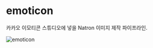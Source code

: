 # emoticon
카카오 이모티콘 스튜디오에 넣을 Natron 이미지 제작 파이프라인.

![emoticon](https://user-images.githubusercontent.com/1149996/46868873-cf9ca080-ce64-11e8-86d3-ab0c6e854b3c.png)
